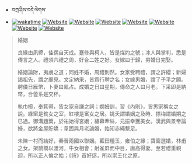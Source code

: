 - བཀྲ་ཤིས་བདེ་ལེགས་ 
- [![wakatime](https://wakatime.com/badge/user/5043ee4a-e361-4607-9d47-d557f2005d05.svg)](https://wakatime.com/@5043ee4a-e361-4607-9d47-d557f2005d05)	[![Website](https://img.shields.io/website?label=&up_color=orange&up_message=Tianchi&url=https%3A%2F%2Fshields.io)](https://tianchi.aliyun.com/home/science/scienceDetail?userId=1095279182618)	[![Website](https://img.shields.io/website?label=&up_color=blue&up_message=Kaggle&url=https%3A%2F%2Fshields.io)](https://www.kaggle.com/ivanxu/)	[![Website](https://img.shields.io/website?label=&up_color=gay&up_message=Yuque&url=https%3A%2F%2Fshields.io)](https://www.yuque.com/ivanaxu)	[![Website](https://img.shields.io/website?label=&up_color=brown&up_message=Leetcode&url=https%3A%2F%2Fshields.io)](https://leetcode.cn/u/ivanaxu)	[![Website](https://img.shields.io/website?label=&up_color=violet&up_message=AIstudio&url=https%3A%2F%2Fshields.io)](https://aistudio.baidu.com/aistudio/personalcenter/thirdview/979775)	[![Website](https://img.shields.io/website?label=&up_color=red&up_message=Gitee&url=https%3A%2F%2Fshields.io)](https://gitee.com/IvanaXu)	[![Website](https://img.shields.io/website?label=&up_color=yellow&up_message=Monkeytype&url=https%3A%2F%2Fshields.io)](https://monkeytype.com/profile/IvanaXu) 

> 婚姻
> 
> 良緣由夙締，佳偶自天成。蹇修與柯人，皆是煤妁之號；冰人與掌判，悉是傳言之人。禮須六禮之周，好合二姓之好。女嫁曰于歸，男婚日完娶。
> 
> 婚姻論財，夷虜之道；同姓不婚，周禮則然。女家受聘禮，謂之許纓；新婦謁祖先，謂之廟見。文定納采，皆爲行聘之名；女嫁男婚，謂了子平之願。聘儀日雁幣，卜妻曰鳳占。成婚之日曰星期，傳命之人曰月老。下采即是納幣，合巹系是交杯。
> 
> 執巾櫛，奉箕帚，皆女家自謙之詞；嫺姆訓，習《內則》，皆男家稱女之說。綠窗是貧女之室，紅樓是富女之居。姚夭謂婚姻之及時．摽梅謂婚期之已過。御溝題葉，於祐始得宮娥；繡幕牽絲，元振幸獲美女。漢武與景帝論婦，欲將金屋貯嬌；韋固與月老論婚，始知赤繩繫足。
> 
> 朱陳一村而結好，秦晉兩國以聯姻。藍田種玉，雍伯之緣；寶窗選婚，林甫之女。架鵲橋以渡河，牛女相會；射雀屏而中目，唐高得妻。至若禮重親迎，所以正人倫之始；《詩》首好逑，所以崇王化之原。
>
